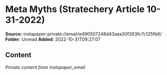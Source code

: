 # Meta Myths (Stratechery Article 10-31-2022)

**Source:** instapaper-private://email/e490507248d43aaa30f263fc7c125fb6/
**Folder:** Unread
**Added:** 2022-10-31T09:27:07




## Content
*Private content from instapaper_email*
